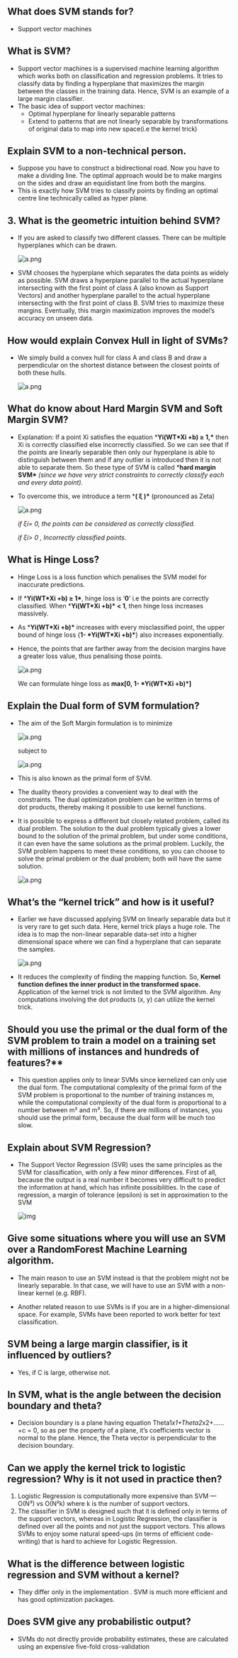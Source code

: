 



## What does SVM stands for?

- Support vector machines

## What is SVM?

- Support vector machines is a supervised machine learning algorithm which works both on classification and regression problems. It tries to classify data by finding a hyperplane that maximizes the margin between the classes in the training data. Hence, SVM is an example of a large margin classifier.
- The basic idea of support vector machines:
  - Optimal hyperplane for linearly separable patterns
  - Extend to patterns that are not linearly separable by transformations of original data to map into new space(i.e the kernel trick)

## Explain SVM to a non-technical person.

- Suppose you have to construct a bidirectional road. Now you have to make a dividing line. The optimal approach would be to make margins on the sides and draw an equidistant line from both the margins.
- This is exactly how SVM tries to classify points by finding an optimal centre line technically called as hyper plane.

## 3. What is the geometric intuition behind SVM?

- If you are asked to classify two different classes. There can be multiple hyperplanes which can be drawn.

  ![a.png](https://miro.medium.com/max/469/0*j6b6qNc-E0RfBxFj)

- SVM chooses the hyperplane which separates the data points as widely as possible. SVM draws a hyperplane parallel to the actual hyperplane intersecting with the first point of class A (also known as Support Vectors) and another hyperplane parallel to the actual hyperplane intersecting with the first point of class B. SVM tries to maximize these margins. Eventually, this margin maximization improves the model’s accuracy on unseen data.

##  How would explain Convex Hull in light of SVMs?

- We simply build a convex hull for class A and class B and draw a perpendicular on the shortest distance between the closest points of both these hulls.

  ![a.png](https://miro.medium.com/max/338/0*0f3JsP3NsoWhYwKs)

## What do know about Hard Margin SVM and Soft Margin SVM?

- Explanation: If a point Xi satisfies the equation ***Yi(WT\*Xi +b) ≥ 1,\*** then Xi is correctly classified else incorrectly classified. So we can see that if the points are linearly separable then only our hyperplane is able to distinguish between them and if any outlier is introduced then it is not able to separate them. So these type of SVM is called ***hard margin SVM\*** *(since we have very strict constraints to correctly classify each and every data point).*

- To overcome this, we introduce a term ***( ξ )\*** (pronounced as Zeta)

  ![a.png](https://miro.medium.com/max/183/0*Mimj5tNTj0RoCpRv)

  *if ξi= 0, the points can be considered as correctly classified.*

  *if ξi> 0 , Incorrectly classified points.*
## What is Hinge Loss?

- Hinge Loss is a loss function which penalises the SVM model for inaccurate predictions.
- If ***Yi(WT\*Xi +b) ≥ 1\***, hinge loss is ‘**0**’ i.e the points are correctly classified. When  ***Yi(WT\*Xi +b)\* < 1**, then hinge loss increases massively.

- As ***Yi(WT\*Xi +b)\*** increases with every misclassified point, the upper bound of hinge loss {**1- \*Yi(WT\*Xi +b)\***} also increases exponentially.

- Hence, the points that are farther away from the decision margins have a greater loss value, thus penalising those points.

  ![a.png](https://miro.medium.com/max/273/0*ZnoTexvPg-6hGTHB)

  We can formulate hinge loss as **max[0, 1- \*Yi(WT\*Xi +b)\*]**

## Explain the Dual form of SVM formulation?

- The aim of the Soft Margin formulation is to minimize

  ![a.png](https://miro.medium.com/max/131/0*ijBJ9cN63ydw0Nsv)

  subject to

  ![a.png](https://miro.medium.com/max/431/0*W1bCbvkRYDZjtoMU)

- This is also known as the primal form of SVM.

- The duality theory provides a convenient way to deal with the constraints. The dual optimization problem can be written in terms of dot products, thereby making it possible to use kernel functions.

- It is possible to express a different but closely related problem, called its dual problem. The solution to the dual problem typically gives a lower bound to the solution of the primal problem, but under some conditions, it can even have the same solutions as the primal problem. Luckily, the SVM problem happens to meet these conditions, so you can choose to solve the primal problem or the dual problem; both will have the same solution.

  ![a.png](https://miro.medium.com/max/1000/0*d7YVJ-Pb3dj2m-8f)

## What’s the “kernel trick” and how is it useful?

- Earlier we have discussed applying SVM on linearly separable data but it is very rare to get such data. Here, kernel trick plays a huge role. The idea is to map the non-linear separable data-set into a higher dimensional space where we can find a hyperplane that can separate the samples.

  ![a.png](https://miro.medium.com/max/838/0*ZnINGVLyQZfrcZYG)

- It reduces the complexity of finding the mapping function. So, **Kernel function defines the inner product in the transformed space.** Application of the kernel trick is not limited to the SVM algorithm. Any computations involving the dot products (x, y) can utilize the kernel trick.

## Should you use the primal or the dual form of the SVM problem to train a model on a training set with millions of instances and hundreds of features?**

- This question applies only to linear SVMs since kernelized can only use the dual form. The computational complexity of the primal form of the SVM problem is proportional to the number of training instances m, while the computational complexity of the dual form is proportional to a number between m² and m³. So, if there are millions of instances, you should use the primal form, because the dual form will be much too slow.

## Explain about SVM Regression?

- The Support Vector Regression (SVR) uses the same principles as the SVM for classification, with only a few minor differences. First of all, because the output is a real number it becomes very difficult to predict the information at hand, which has infinite possibilities. In the case of regression, a margin of tolerance (epsilon) is set in approximation to the SVM

  ![img](https://miro.medium.com/max/458/0*eXs0bEy10djpwu7d)

## Give some situations where you will use an SVM over a RandomForest Machine Learning algorithm.

  - The main reason to use an SVM instead is that the problem might not be linearly separable. In that case, we will have to use an SVM with a non-linear kernel (e.g. RBF).

  - Another related reason to use SVMs is if you are in a higher-dimensional space. For example, SVMs have been reported to work better for text classification.

## SVM being a large margin classifier, is it influenced by outliers?

- Yes, if C is large, otherwise not.

## In SVM, what is the angle between the decision boundary and theta?

- Decision boundary is a plane having equation Theta1*x1+Theta2*x2+……+c = 0, so as per the property of a plane, it’s coefficients vector is normal to the plane. Hence, the Theta vector is perpendicular to the decision boundary.

## Can we apply the kernel trick to logistic regression? Why is it not used in practice then?

  1. Logistic Regression is computationally more expensive than SVM — O(N³) vs O(N²k) where k is the number of support vectors.
  2. The classifier in SVM is designed such that it is defined only in terms of the support vectors, whereas in Logistic Regression, the classifier is defined over all the points and not just the support vectors. This allows SVMs to enjoy some natural speed-ups (in terms of efficient code-writing) that is hard to achieve for Logistic Regression.

## What is the difference between logistic regression and SVM without a kernel?

- They differ only in the implementation . SVM is much more efficient and has good optimization packages.



## Does SVM give any probabilistic output?

- SVMs do not directly provide probability estimates, these are calculated using an expensive five-fold cross-validation
